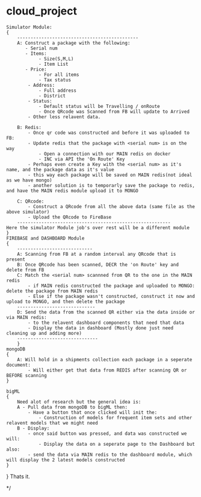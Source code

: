 # cloud_project

    Simulator Module:
    {
        ---------------------------------------------
        A: Construct a package with the following:
           - Serial num
           - Items:
                - Size(S,M,L)
                - Item List
           - Price:
                - For all items
                - Tax status
            - Address:
                - Full address
                - District
            - Status:
                - Default status will be Travelling / onRoute
                - Once QRcode was Scanned from FB will update to Arrived
            - Other less relavent data.

        B: Redis:
            - Once qr code was constructed and before it was uploaded to FB:
            - Update redis that the package with <serial num> is on the way
                - Open a connection with our MAIN redis on docker
                - INC via API the 'On Route' Key
            - Perhaps even create a Key with the <serial num> as it's name, and the package data as it's value
            - this way each package will be saved on MAIN redis(not ideal as we have mongo)
            - another solution is to temporarly save the package to redis, and have the MAIN redis module upload it to MONGO

        C: QRcode:
            - Construct a QRcode from all the above data (same file as the above simulator)
            - Upload the QRcode to FireBase
        ---------------------------------------------------------
    Here the simulator Module job's over rest will be a different module
    }
    FIREBASE and DASHBOARD Module
    {
        ----------------------------
        A: Scanning from FB at a random interval any QRcode that is present 
        B: Once QRcode has been scanned, DECR the 'on Route' key and delete from FB
        C: Match the <serial num> scannned from QR to the one in the MAIN redis
            - if MAIN redis constructed the package and uploaded to MONGO: delete the package from MAIN redis
            - Else if the package wasn't constructed, construct it now and upload to MONGO, and then delete the package 
        -----------------------------
        D: Send the data from the scanned QR either via the data inside or via MAIN redis:
            - to the relavent dashboard components that need that data
            - Display the data in dashboard (Mostly done just need cleaning up and adding more)
        ------------------------------
        }
    mongoDB
    {
        A: Will hold in a shipments collection each package in a seperate document:
            - Will either get that data from REDIS after scanning QR or BEFORE scanning
    }

    bigML
    {
        Need alot of research but the general idea is:
        A - Pull data from mongoDB to bigML then:
            - Have a button that once clicked will init the:
                - Construction of models for frequent item sets and other relavent models that we might need
        B - Display:
            - once said button was pressed, and data was constructed we will:
                - Display the data on a seperate page to the Dashboard but also:
            - send the data via MAIN redis to the dashboard module, which will display the 2 latest models constructed
    }
} Thats it.
    


*/
